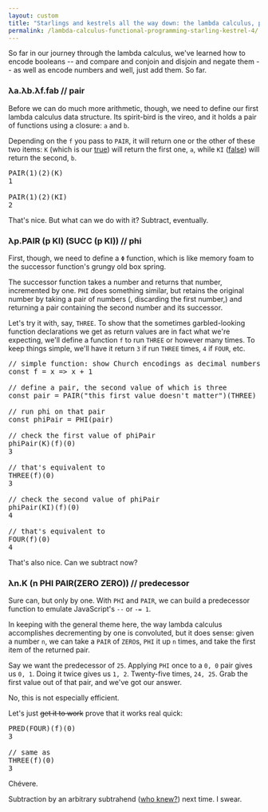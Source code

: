 ```yaml
---
layout: custom
title: "Starlings and kestrels all the way down: the lambda calculus, part iv"
permalink: /lambda-calculus-functional-programming-starling-kestrel-4/
---
```

<script src="/scripts/lambda.js"></script>

So far in our journey through the lambda calculus, we've learned how to encode booleans -- and compare and conjoin and disjoin and negate them -- as well as encode numbers and well, just add them. So far.

### λa.λb.λf.fab // pair

Before we can do much more arithmetic, though, we need to define our first lambda calculus data structure. Its spirit-bird is the vireo, and it holds a pair of functions using a closure: `a` and `b`.

<div class="lambda-div" id="lambda-pair">
</div>

Depending on the `f` you pass to `PAIR`, it will return one or the other of these two items: `K` (which is our <a href="/lambda-calculus-functional-programming-starling-kestrel-1#lambda-kestrel" target="\_blank" rel="noopener noreferrer">true</a>) will return the first one, `a`, while `KI` (<a href="/lambda-calculus-functional-programming-starling-kestrel-1#lambda-kite" target="\_blank" rel="noopener noreferrer">false</a>) will return the second, `b`.

<pre class="prettyprint nocode">
PAIR(1)(2)(K)
1

PAIR(1)(2)(KI)
2
</pre>

That's nice. But what can we do with it? Subtract, eventually.

### λp.PAIR (p KI) (SUCC (p KI)) // phi

First, though, we need to define a `Φ` function, which is like memory foam to the successor function's grungy old box spring.

<div class="lambda-div" id="lambda-phi">
</div>

The successor function takes a number and returns that number, incremented by one. `PHI` does something similar, but retains the original number by taking a pair of numbers (, discarding the first number,) and returning a pair containing the second number and its successor.

Let's try it with, say, `THREE`. To show that the sometimes garbled-looking function declarations we get as return values are in fact what we're expecting, we'll define a function `f` to run `THREE` or however many times. To keep things simple, we'll have it return `3` if run `THREE` times, `4` if `FOUR`, etc.

<pre class="prettyprint nocode">
// simple function: show Church encodings as decimal numbers
const f = x => x + 1

// define a pair, the second value of which is three
const pair = PAIR("this first value doesn't matter")(THREE)

// run phi on that pair
const phiPair = PHI(pair)

// check the first value of phiPair
phiPair(K)(f)(0)
3

// that's equivalent to
THREE(f)(0)
3

// check the second value of phiPair
phiPair(KI)(f)(0)
4

// that's equivalent to
FOUR(f)(0)
4
</pre>

That's also nice. Can we subtract now?

### λn.K (n PHI PAIR(ZERO ZERO)) // predecessor

Sure can, but only by one. With `PHI` and `PAIR`, we can build a predecessor function to emulate JavaScript's `--` or `-= 1`.

In keeping with the general theme here, the way lambda calculus accomplishes decrementing by one is convoluted, but it does sense: given a number `n`, we can take a `PAIR` of `ZERO`s, `PHI` it up `n` times, and take the first item of the returned pair.

Say we want the predecessor of `25`. Applying `PHI` once to a `0, 0` pair gives us `0, 1`. Doing it twice gives us `1, 2`. Twenty-five times, `24, 25`. Grab the first value out of that pair, and we've got our answer.

No, this is not especially efficient.

<div class="lambda-div" id="lambda-predecessor">
</div>

Let's just ~~get it to work~~ prove that it works real quick:

<pre class="prettyprint nocode">
PRED(FOUR)(f)(0)
3

// same as
THREE(f)(0)
3
</pre>

Chévere.

Subtraction by an arbitrary subtrahend (<a href="https://en.wiktionary.org/wiki/subtrahend" target="\_blank" rel="noopener noreferrer">who knew?</a>) next time. I swear.
